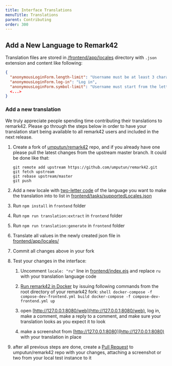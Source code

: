 ```yaml
---
title: Interface Translations
menuTitle: Translations
parent: Contributing
order: 300
---
```


## Add a New Language to Remark42

Translation files are stored in [/frontend/app/locales](https://github.com/umputun/remark42/tree/master/frontend/app/locales)
directory with `.json` extension and content like following:

```json
{
  "anonymousLoginForm.length-limit": "Username must be at least 3 characters long",
  "anonymousLoginForm.log-in": "Log in",
  "anonymousLoginForm.symbol-limit": "Username must start from the letter and contain only latin letters, numbers, underscores, and spaces",
  <...>
}
```

### Add a new translation

We truly appreciate people spending time contributing their translations to remark42. Please go through the steps
below in order to have your translation start being available to all remark42 users and included in the next release.

1.  Create a fork of [umputun/remark42](https://github.com/umputun/remark42) repo, and if you already have one please pull the latest changes from the upstream master branch. It could be done like that:

    ```shell
    git remote add upstream https://github.com/umputun/remark42.git
    git fetch upstream
    git rebase upstream/master
    git push
    ```

1.  Add a new locale with [two-letter code](https://en.wikipedia.org/wiki/List_of_ISO_639-1_codes) of the language you want to make the translation into to list in [frontend/tasks/supportedLocales.json](https://github.com/umputun/remark42/blob/master/frontend/tasks/supportedLocales.json)
1.  Run `npm install` in `frontend` folder
1.  Run `npm run translation:extract` in `frontend` folder
1.  Run `npm run translation:generate` in `frontend` folder
1.  Translate all values in the newly created json file in
    [frontend/app/locales/](https://github.com/umputun/remark42/blob/master/frontend/app/locales/)
1.  Commit all changes above in your fork
1.  Test your changes in the interface:

    1.  Uncomment `locale: "ru"` line in [frontend/index.ejs](https://github.com/umputun/remark42/blob/master/frontend/index.ejs#L133) and replace `ru` with your translation language code
    2.  [Run remark42 in Docker](https://github.com/umputun/remark42#development) by issuing following commands from the root directory of your remark42 fork:
        `shell docker-compose -f compose-dev-frontend.yml build docker-compose -f compose-dev-frontend.yml up `

    3.  open [http://127.0.0.1:8080/web](http://127.0.0.1:8080/web), log in, make a comment, make a reply to a comment, and make sure your translation looks as you expect it to look
    4.  make a screenshot from [http://127.0.0.1:8080](http://127.0.0.1:8080) with your translation in place

1.  after all previous steps are done, create a [Pull Request](https://github.com/umputun/remark42/pulls) to umputun/remark42 repo with your changes, attaching a screenshot or two from your local test instance to it
